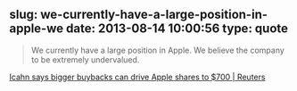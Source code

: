 slug: we-currently-have-a-large-position-in-apple-we
date: 2013-08-14 10:00:56
type: quote
---

> We currently have a large position in Apple. We believe the company to be extremely undervalued.

[Icahn says bigger buybacks can drive Apple shares to $700 | Reuters](http://www.reuters.com/article/2013/08/13/us-apple-icahn-idUSBRE97C0S320130813)
